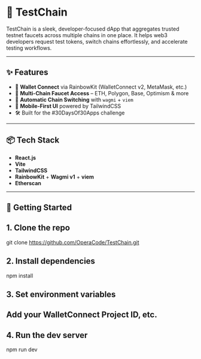 # 🚀 TestChain

TestChain is a sleek, developer-focused dApp that aggregates trusted testnet faucets across multiple chains in one place. It helps web3 developers request test tokens, switch chains effortlessly, and accelerate testing workflows.


---

## ✨ Features

- 🔌 **Wallet Connect** via RainbowKit (WalletConnect v2, MetaMask, etc.)
- 🧪 **Multi-Chain Faucet Access** – ETH, Polygon, Base, Optimism & more
- 🔄 **Automatic Chain Switching** with `wagmi` + `viem`
- 🧭 **Mobile-First UI** powered by TailwindCSS 
- 🛠️ Built for the #30DaysOf30Apps challenge

---

## 📦 Tech Stack

- **React.js**
- **Vite**
- **TailwindCSS**
- **RainbowKit** + **Wagmi v1** + **viem**
- **Etherscan**

---

## 🚀 Getting Started


## 1. Clone the repo
git clone https://github.com/OperaCode/TestChain.git

## 2. Install dependencies
npm install

## 3. Set environment variables


## Add your WalletConnect Project ID, etc.

## 4. Run the dev server
npm run dev
